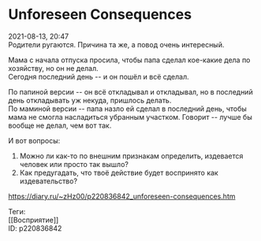 Unforeseen Consequences
========================

   
 2021-08-13, 20:47   
  Родители ругаются. Причина та же, а повод очень интересный.   
   
 Мама с начала отпуска просила, чтобы папа сделал кое-какие дела по хозяйству, но он не делал.   
 Сегодня последний день -- и он пошёл и всё сделал.   
   
 По папиной версии -- он всё откладывал и откладывал, но в последний день откладывать уж некуда, пришлось делать.   
 По маминой версии -- папа назло ей сделал в последний день, чтобы мама не смогла насладиться убранным участком. Говорит -- лучше бы вообще не делал, чем вот так.   
   
 И вот вопросы:   
 1. Можно ли как-то по внешним признакам определить, издевается человек или просто так вышло?   
 2. Как предугадать, что твоё действие будет воспринято как издевательство?   
    
 <https://diary.ru/~zHz00/p220836842_unforeseen-consequences.htm>   
   
 Теги:   
 [[Восприятие]]   
 ID: p220836842